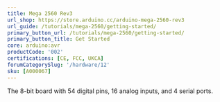 ```yaml
---
title: Mega 2560 Rev3
url_shop: https://store.arduino.cc/arduino-mega-2560-rev3
url_guide: /tutorials/mega-2560/getting-started/
primary_button_url: /tutorials/mega-2560/getting-started/
primary_button_title: Get Started
core: arduino:avr
productCode: '002'
certifications: [CE, FCC, UKCA]
forumCategorySlug: '/hardware/12'
sku: [A000067]
---
```


The 8-bit board with 54 digital pins, 16 analog inputs, and 4 serial ports.
